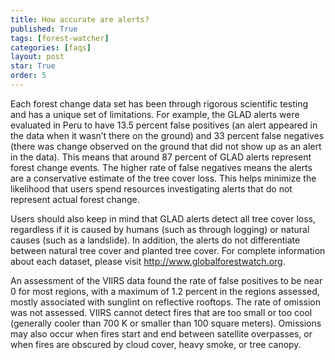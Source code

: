 ```yaml
---
title: How accurate are alerts?
published: True
tags: [forest-watcher]
categories: [faqs]
layout: post
star: True
order: 5
---
```

<div class="content">
	<p>Each forest change data set has been through rigorous scientific testing and has a unique set of limitations. For example, the GLAD alerts were evaluated in Peru to have 13.5 percent false positives (an alert appeared in the data when it wasn’t there on the ground) and 33 percent false negatives (there was change observed on the ground that did not show up as an alert in the data). This means that around 87 percent of GLAD alerts represent forest change events. The higher rate of false negatives means the alerts are a conservative estimate of the tree cover loss. This helps minimize the likelihood that users spend resources investigating alerts that do not represent actual forest change.</p>
  <p>Users should also keep in mind that GLAD alerts detect all tree cover loss, regardless if it is caused by humans (such as through logging) or natural causes (such as  a landslide). In addition, the alerts do not differentiate between natural tree cover and planted tree cover. For complete information about each dataset, please visit <a href="http://www.globalforestwatch.org/" target="_blank">http://www.globalforestwatch.org</a>.</p>
  <p>An assessment of the VIIRS data found the rate of false positives to be near 0 for most regions, with a maximum of 1.2 percent in the regions assessed, mostly associated with sunglint on reflective rooftops. The rate of omission was not assessed. VIIRS cannot detect fires that are too small or too cool (generally cooler than 700 K or smaller than 100 square meters). Omissions may also occur when fires start and end between satellite overpasses, or when fires are obscured by cloud cover, heavy smoke, or tree canopy.</p>
</div>
  
